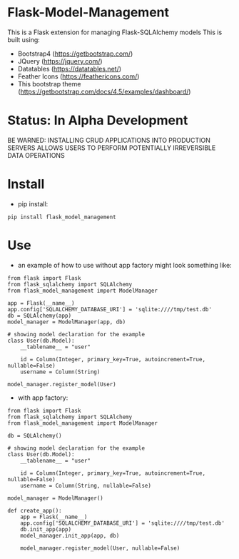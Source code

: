 # Flask-Model-Management
This is a Flask extension for managing Flask-SQLAlchemy models
This is built using:
* Bootstrap4 (https://getbootstrap.com/)
* JQuery (https://jquery.com/)
* Datatables (https://datatables.net/)
* Feather Icons (https://feathericons.com/)
* This bootstrap theme (https://getbootstrap.com/docs/4.5/examples/dashboard/)

# Status: In Alpha Development
BE WARNED: INSTALLING CRUD APPLICATIONS INTO PRODUCTION SERVERS ALLOWS USERS TO PERFORM POTENTIALLY IRREVERSIBLE DATA OPERATIONS

# Install
* pip install:
```
pip install flask_model_management
```

# Use
* an example of how to use without app factory might look something like:
```
from flask import Flask
from flask_sqlalchemy import SQLAlchemy
from flask_model_management import ModelManager

app = Flask(__name__)
app.config['SQLALCHEMY_DATABASE_URI'] = 'sqlite:////tmp/test.db'
db = SQLAlchemy(app)
model_manager = ModelManager(app, db)

# showing model declaration for the example
class User(db.Model):
    __tablename__ = "user"

    id = Column(Integer, primary_key=True, autoincrement=True, nullable=False)
    username = Column(String)

model_manager.register_model(User)
```


* with app factory:
```
from flask import Flask
from flask_sqlalchemy import SQLAlchemy
from flask_model_management import ModelManager

db = SQLAlchemy()

# showing model declaration for the example
class User(db.Model):
    __tablename__ = "user"

    id = Column(Integer, primary_key=True, autoincrement=True, nullable=False)
    username = Column(String, nullable=False)

model_manager = ModelManager()

def create_app():
    app = Flask(__name__)
    app.config['SQLALCHEMY_DATABASE_URI'] = 'sqlite:////tmp/test.db'
    db.init_app(app)
    model_manager.init_app(app, db)

    model_manager.register_model(User, nullable=False)
```
